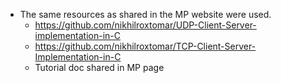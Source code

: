 - The same resources as shared in the MP website were used. 
	- https://github.com/nikhilroxtomar/UDP-Client-Server-implementation-in-C
	- https://github.com/nikhilroxtomar/TCP-Client-Server-Implementation-in-C
	- Tutorial doc shared in MP page
